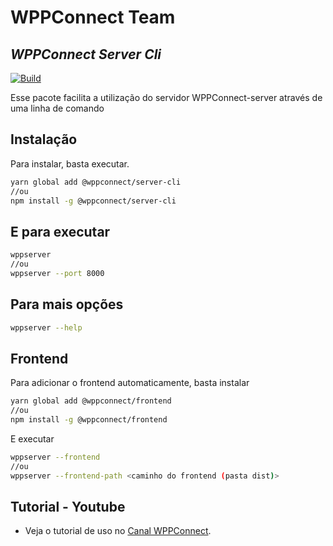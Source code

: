 # WPPConnect Team

## _WPPConnect Server Cli_

[![Build](https://github.com/wppconnect-team/server-cli/actions/workflows/build.yml/badge.svg)](https://github.com/wppconnect-team/server-cli/actions/workflows/build.yml)

Esse pacote facilita a utilização do servidor WPPConnect-server através de uma linha de comando

## Instalação

Para instalar, basta executar.

```sh
yarn global add @wppconnect/server-cli
//ou
npm install -g @wppconnect/server-cli
```

## E para executar

```sh
wppserver
//ou
wppserver --port 8000
```

## Para mais opções

```sh
wppserver --help
```

## Frontend

Para adicionar o frontend automaticamente, basta instalar

```sh
yarn global add @wppconnect/frontend
//ou
npm install -g @wppconnect/frontend
```

E executar

```sh
wppserver --frontend
//ou
wppserver --frontend-path <caminho do frontend (pasta dist)>
```

## Tutorial - Youtube
- Veja o tutorial de uso no [Canal WPPConnect](https://www.youtube.com/watch?v=zBmCnPS3JOQ).

